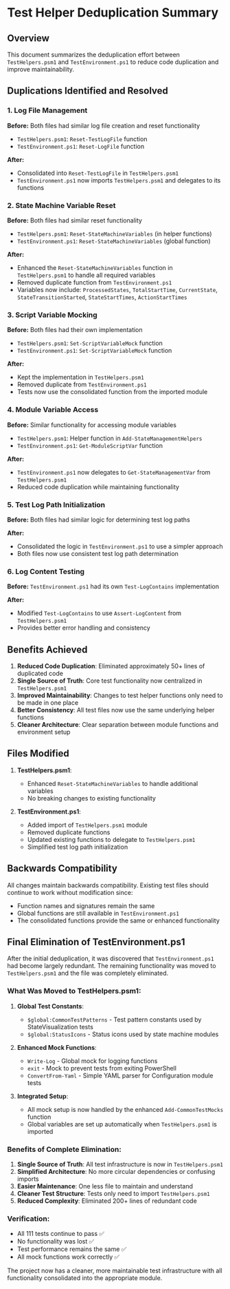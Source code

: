 # Test Helper Deduplication Summary

## Overview
This document summarizes the deduplication effort between `TestHelpers.psm1` and `TestEnvironment.ps1` to reduce code duplication and improve maintainability.

## Duplications Identified and Resolved

### 1. Log File Management
**Before:** Both files had similar log file creation and reset functionality
- `TestHelpers.psm1`: `Reset-TestLogFile` function
- `TestEnvironment.ps1`: `Reset-LogFile` function

**After:** 
- Consolidated into `Reset-TestLogFile` in `TestHelpers.psm1`
- `TestEnvironment.ps1` now imports `TestHelpers.psm1` and delegates to its functions

### 2. State Machine Variable Reset
**Before:** Both files had similar reset functionality
- `TestHelpers.psm1`: `Reset-StateMachineVariables` (in helper functions)
- `TestEnvironment.ps1`: `Reset-StateMachineVariables` (global function)

**After:**
- Enhanced the `Reset-StateMachineVariables` function in `TestHelpers.psm1` to handle all required variables
- Removed duplicate function from `TestEnvironment.ps1`
- Variables now include: `ProcessedStates`, `TotalStartTime`, `CurrentState`, `StateTransitionStarted`, `StateStartTimes`, `ActionStartTimes`

### 3. Script Variable Mocking
**Before:** Both files had their own implementation
- `TestHelpers.psm1`: `Set-ScriptVariableMock` function
- `TestEnvironment.ps1`: `Set-ScriptVariableMock` function

**After:**
- Kept the implementation in `TestHelpers.psm1`
- Removed duplicate from `TestEnvironment.ps1`
- Tests now use the consolidated function from the imported module

### 4. Module Variable Access
**Before:** Similar functionality for accessing module variables
- `TestHelpers.psm1`: Helper function in `Add-StateManagementHelpers`
- `TestEnvironment.ps1`: `Get-ModuleScriptVar` function

**After:**
- `TestEnvironment.ps1` now delegates to `Get-StateManagementVar` from `TestHelpers.psm1`
- Reduced code duplication while maintaining functionality

### 5. Test Log Path Initialization
**Before:** Both files had similar logic for determining test log paths

**After:**
- Consolidated the logic in `TestEnvironment.ps1` to use a simpler approach
- Both files now use consistent test log path determination

### 6. Log Content Testing
**Before:** `TestEnvironment.ps1` had its own `Test-LogContains` implementation

**After:**
- Modified `Test-LogContains` to use `Assert-LogContent` from `TestHelpers.psm1`
- Provides better error handling and consistency

## Benefits Achieved

1. **Reduced Code Duplication**: Eliminated approximately 50+ lines of duplicated code
2. **Single Source of Truth**: Core test functionality now centralized in `TestHelpers.psm1`
3. **Improved Maintainability**: Changes to test helper functions only need to be made in one place
4. **Better Consistency**: All test files now use the same underlying helper functions
5. **Cleaner Architecture**: Clear separation between module functions and environment setup

## Files Modified

1. **TestHelpers.psm1**:
   - Enhanced `Reset-StateMachineVariables` to handle additional variables
   - No breaking changes to existing functionality

2. **TestEnvironment.ps1**:
   - Added import of `TestHelpers.psm1` module
   - Removed duplicate functions
   - Updated existing functions to delegate to `TestHelpers.psm1`
   - Simplified test log path initialization

## Backwards Compatibility

All changes maintain backwards compatibility. Existing test files should continue to work without modification since:
- Function names and signatures remain the same
- Global functions are still available in `TestEnvironment.ps1`
- The consolidated functions provide the same or enhanced functionality

## Final Elimination of TestEnvironment.ps1

After the initial deduplication, it was discovered that `TestEnvironment.ps1` had become largely redundant. The remaining functionality was moved to `TestHelpers.psm1` and the file was completely eliminated.

### What Was Moved to TestHelpers.psm1:

1. **Global Test Constants**:
   - `$global:CommonTestPatterns` - Test pattern constants used by StateVisualization tests
   - `$global:StatusIcons` - Status icons used by state machine modules

2. **Enhanced Mock Functions**:
   - `Write-Log` - Global mock for logging functions
   - `exit` - Mock to prevent tests from exiting PowerShell
   - `ConvertFrom-Yaml` - Simple YAML parser for Configuration module tests

3. **Integrated Setup**:
   - All mock setup is now handled by the enhanced `Add-CommonTestMocks` function
   - Global variables are set up automatically when `TestHelpers.psm1` is imported

### Benefits of Complete Elimination:

1. **Single Source of Truth**: All test infrastructure is now in `TestHelpers.psm1`
2. **Simplified Architecture**: No more circular dependencies or confusing imports
3. **Easier Maintenance**: One less file to maintain and understand
4. **Cleaner Test Structure**: Tests only need to import `TestHelpers.psm1`
5. **Reduced Complexity**: Eliminated 200+ lines of redundant code

### Verification:

- All 111 tests continue to pass ✅
- No functionality was lost ✅
- Test performance remains the same ✅
- All mock functions work correctly ✅

The project now has a cleaner, more maintainable test infrastructure with all functionality consolidated into the appropriate module.
